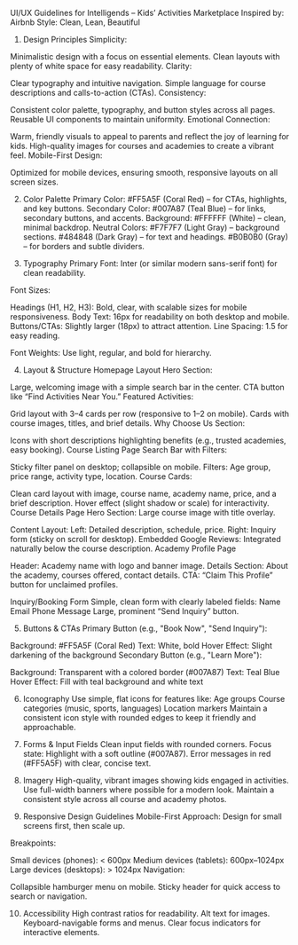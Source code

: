 UI/UX Guidelines for Intelligends – Kids’ Activities Marketplace
Inspired by: Airbnb
Style: Clean, Lean, Beautiful

1. Design Principles
Simplicity:

Minimalistic design with a focus on essential elements.
Clean layouts with plenty of white space for easy readability.
Clarity:

Clear typography and intuitive navigation.
Simple language for course descriptions and calls-to-action (CTAs).
Consistency:

Consistent color palette, typography, and button styles across all pages.
Reusable UI components to maintain uniformity.
Emotional Connection:

Warm, friendly visuals to appeal to parents and reflect the joy of learning for kids.
High-quality images for courses and academies to create a vibrant feel.
Mobile-First Design:

Optimized for mobile devices, ensuring smooth, responsive layouts on all screen sizes.

2. Color Palette
Primary Color: #FF5A5F (Coral Red) – for CTAs, highlights, and key buttons.
Secondary Color: #007A87 (Teal Blue) – for links, secondary buttons, and accents.
Background: #FFFFFF (White) – clean, minimal backdrop.
Neutral Colors:
#F7F7F7 (Light Gray) – background sections.
#484848 (Dark Gray) – for text and headings.
#B0B0B0 (Gray) – for borders and subtle dividers.

3. Typography
Primary Font: Inter (or similar modern sans-serif font) for clean readability.

Font Sizes:

Headings (H1, H2, H3): Bold, clear, with scalable sizes for mobile responsiveness.
Body Text: 16px for readability on both desktop and mobile.
Buttons/CTAs: Slightly larger (18px) to attract attention.
Line Spacing: 1.5 for easy reading.

Font Weights: Use light, regular, and bold for hierarchy.

4. Layout & Structure
Homepage Layout
Hero Section:

Large, welcoming image with a simple search bar in the center.
CTA button like “Find Activities Near You.”
Featured Activities:

Grid layout with 3–4 cards per row (responsive to 1–2 on mobile).
Cards with course images, titles, and brief details.
Why Choose Us Section:

Icons with short descriptions highlighting benefits (e.g., trusted academies, easy booking).
Course Listing Page
Search Bar with Filters:

Sticky filter panel on desktop; collapsible on mobile.
Filters: Age group, price range, activity type, location.
Course Cards:

Clean card layout with image, course name, academy name, price, and a brief description.
Hover effect (slight shadow or scale) for interactivity.
Course Details Page
Hero Section: Large course image with title overlay.

Content Layout:
Left: Detailed description, schedule, price.
Right: Inquiry form (sticky on scroll for desktop).
Embedded Google Reviews: Integrated naturally below the course description.
Academy Profile Page

Header: Academy name with logo and banner image.
Details Section: About the academy, courses offered, contact details.
CTA: “Claim This Profile” button for unclaimed profiles.

Inquiry/Booking Form
Simple, clean form with clearly labeled fields:
Name
Email
Phone
Message
Large, prominent “Send Inquiry” button.

5. Buttons & CTAs
Primary Button (e.g., "Book Now", "Send Inquiry"):

Background: #FF5A5F (Coral Red)
Text: White, bold
Hover Effect: Slight darkening of the background
Secondary Button (e.g., "Learn More"):

Background: Transparent with a colored border (#007A87)
Text: Teal Blue
Hover Effect: Fill with teal background and white text

6. Iconography
Use simple, flat icons for features like:
Age groups
Course categories (music, sports, languages)
Location markers
Maintain a consistent icon style with rounded edges to keep it friendly and approachable.

7. Forms & Input Fields
Clean input fields with rounded corners.
Focus state: Highlight with a soft outline (#007A87).
Error messages in red (#FF5A5F) with clear, concise text.

8. Imagery
High-quality, vibrant images showing kids engaged in activities.
Use full-width banners where possible for a modern look.
Maintain a consistent style across all course and academy photos.

9. Responsive Design Guidelines
Mobile-First Approach: Design for small screens first, then scale up.

Breakpoints:

Small devices (phones): < 600px
Medium devices (tablets): 600px–1024px
Large devices (desktops): > 1024px
Navigation:

Collapsible hamburger menu on mobile.
Sticky header for quick access to search or navigation.

10. Accessibility
High contrast ratios for readability.
Alt text for images.
Keyboard-navigable forms and menus.
Clear focus indicators for interactive elements.